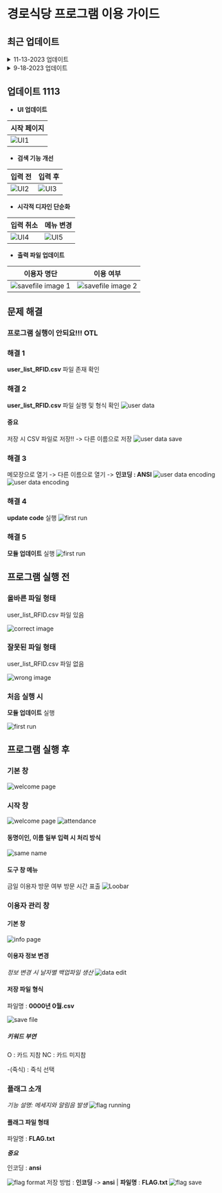 # 경로식당 프로그램 이용 가이드
## 최근 업데이트 
<details>
  <summary>11-13-2023 업데이트 </summary>

### 11/13/2023
- 버전 2.0 시범 운행
- UI업데이트
- 데이터베이스 형식 개선
- 로컬 파일 백업 기능 추가
- 단축키 기능 간소화
- 저장 파일 개선
- 
</details>

<details>
  <summary>9-18-2023 업데이트</summary>

### 9/18/2023
- 사용 설명서 내장
도구 -> 도움말
- 초성 검색 기능 추가
_*동명이인 처리 참고_
- 저장 파일 MSO 엑셀 친화적으로 변경
_*날자 오류 수정_
- 플래그 메세지 업데이트 오류 수정

</details>

## __업데이트 1113__

- __UI 업데이트__

| 시작 페이지 |
|---|
|![UI1](Assets/NEWLANDING.png)|

- __검색 기능 개선__

| 입력 전 | 입력 후 |
|---|---|
| ![UI2](Assets/NEWCOUNT.png) | ![UI3](Assets/NEWCOUNT2.png) |

- __시각적 디자인 단순화__

| 입력 취소 | 메뉴 변경 |
|---|---|
|![UI4](Assets/NEWCOUNT3.png)|![UI5](Assets/NEWCOUNT4.png)|
  
- __출력 파일 업데이트__

| 이용자 명단 | 이용 여부 |
|---|---|
|![savefile image 1](Assets/NEWSAVE.png)|![savefile image 2](Assets/NEWSAVE2.png)|



## __문제 해결__
### __프로그램 실행이 안되요!!! OTL__
### 해결 1
__user_list_RFID.csv__ 파일 존재 확인
### 해결 2
__user_list_RFID.csv__ 파일 실행 및 형식 확인
![user data](https://github.com/bug4tti16/wooman-restraunt-AIO/blob/main/Assets/user%20data%20file.png)
#### __중요__
저장 시 CSV 파일로 저장!! -> 다른 이름으로 저장
![user data save](https://github.com/bug4tti16/wooman-restraunt-AIO/blob/main/Assets/saving.png)
###  해결 3
메모장으로 열기 -> 다른 이름으로 열기 -> __인코딩 : ANSI__
![user data encoding](https://github.com/bug4tti16/wooman-restraunt-AIO/blob/main/Assets/no%20open1.png)
![user data encoding](https://github.com/bug4tti16/wooman-restraunt-AIO/blob/main/Assets/no%20open2.png)
### 해결 4
__update code__ 실행
![first run](https://github.com/bug4tti16/wooman-restraunt-AIO/blob/main/Assets/scripts%20folder.png)
### 해결 5
__모듈 업데이트__ 실행
![first run](https://github.com/bug4tti16/wooman-restraunt-AIO/blob/main/Assets/scripts%20folder.png)

## 프로그램 실행 전
### 올바른 파일 형태
user_list_RFID.csv 파일 있음

![correct image](https://github.com/bug4tti16/wooman-restraunt-AIO/blob/main/Assets/Correct!!.png)
### 잘못된 파일 형태
user_list_RFID.csv 파일 없음

![wrong image](https://github.com/bug4tti16/wooman-restraunt-AIO/blob/main/Assets/wrong!!.png)
### __처음 실행 시__
__모듈 업데이트__ 실행

![first run](https://github.com/bug4tti16/wooman-restraunt-AIO/blob/main/Assets/scripts%20folder.png)
## 프로그램 실행 후
### __기본 창__
![welcome page](https://github.com/bug4tti16/wooman-restraunt-AIO/blob/main/Assets/start%20page%20(2).png)
### __시작 창__
![welcome page](https://github.com/bug4tti16/wooman-restraunt-AIO/blob/main/Assets/start%20page.png)
![attendance](https://github.com/bug4tti16/wooman-restraunt-AIO/blob/main/Assets/start3.png)
#### __동명이인, 이름 일부 입력 시 처리 방식__
![same name](https://github.com/bug4tti16/wooman-restraunt-AIO/blob/main/Assets/same%20name.png)
#### __도구 창 메뉴__
금일 이용자 방문 여부 방문 시간 표출
![Loobar](https://github.com/bug4tti16/wooman-restraunt-AIO/blob/main/Assets/too.png)

### __이용자 관리 창__
#### 기본 창
![info page](https://github.com/bug4tti16/wooman-restraunt-AIO/blob/main/Assets/edit%20page.png)
#### 이용자 정보 변경
_정보 변경 시 날자별 백업파일 생산_
![data edit](https://github.com/bug4tti16/wooman-restraunt-AIO/blob/main/Assets/change%20name.png)
#### 저장 파일 형식
파일명 : __0000년 0월.csv__

![save file](https://github.com/bug4tti16/wooman-restraunt-AIO/blob/main/Assets/save%20format.png)
##### 키워드 부연
O : 카드 지참
NC : 카드 미지참

-(죽식) : 죽식 선택

### __플래그 소개__
_기능 설명: 메세지와 알림음 발생_
![flag running](https://github.com/bug4tti16/wooman-restraunt-AIO/blob/main/Assets/flag%20in%20action.png)
#### 플래그 파일 형태
파일명 : __FLAG.txt__

__*중요*__

인코딩 : __ansi__ 

![flag format](https://github.com/bug4tti16/wooman-restraunt-AIO/blob/main/Assets/flag%20format.png)
저장 방법 : __인코딩__ -> __ansi__ | __파일명__ : __FLAG.txt__
![flag save](https://github.com/bug4tti16/wooman-restraunt-AIO/blob/main/Assets/flag%20save.png)


